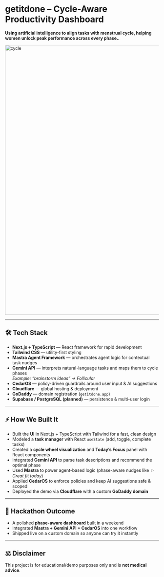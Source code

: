 # getitdone – Cycle-Aware Productivity Dashboard
**Using artificial intelligence to align tasks with menstrual cycle, helping women unlock peak performance across every phase..**

<img width="1872" height="883" alt="cycle" src="https://github.com/user-attachments/assets/fdc206d6-acb9-4407-a1b0-6cb67760e9c1" />


---

## 🛠 Tech Stack

- **Next.js + TypeScript** — React framework for rapid development
- **Tailwind CSS** — utility-first styling
- **Mastra Agent Framework** — orchestrates agent logic for contextual task nudges
- **Gemini API** — interprets natural-language tasks and maps them to cycle phases  
  _Example: “brainstorm ideas” → Follicular_
- **CedarOS** — policy-driven guardrails around user input & AI suggestions
- **Cloudflare** — global hosting & deployment
- **GoDaddy** — domain registration (`getitdone.app`)
- **Supabase / PostgreSQL (planned)** — persistence & multi-user login

---

## ⚡ How We Built It

- Built the **UI** in Next.js + TypeScript with Tailwind for a fast, clean design
- Modeled a **task manager** with React `useState` (add, toggle, complete tasks)
- Created a **cycle wheel visualization** and **Today’s Focus** panel with React components
- Integrated **Gemini API** to parse task descriptions and recommend the optimal phase
- Used **Mastra** to power agent-based logic (phase-aware nudges like _✨ Great fit today_)
- Applied **CedarOS** to enforce policies and keep AI suggestions safe & scoped
- Deployed the demo via **Cloudflare** with a custom **GoDaddy domain**

---

## 🚀 Hackathon Outcome

- A polished **phase-aware dashboard** built in a weekend
- Integrated **Mastra + Gemini API + CedarOS** into one workflow
- Shipped live on a custom domain so anyone can try it instantly

---

## ⚖️ Disclaimer

This project is for educational/demo purposes only and is **not medical advice**.
